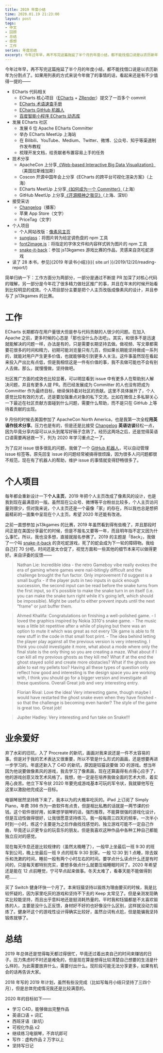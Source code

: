```yaml
---
title: 2019 年度小结
time: 2020.01.19 21:23:00
layout: post
tags:
- 中文
- 回顾
- 总结
- 感想
- 工作
series: 年度总结
excerpt: 今年过年早，再不写完这篇拖延了半个月的年度小结，都不能找借口说是以农历新年为分割点了。简单归纳一下：工作方面分为两部分，一部分是通过不断提 PR 加深了对核心代码的理解，另一部分是今年花了很多精力做社区推广的事，并且在年末的时候开始看到比较明显的成效。个人项目部分主要是把个人主页改版成像素风的设计，并且参与了 js13kgames 的比赛。
---
```


今年过年早，再不写完这篇拖延了半个月的年度小结，都不能找借口说是以农历新年为分割点了。如果用列表的方式来说今年做了的事情的话，看起来还是有不少值得一提的——

- ECharts 代码相关
  - ECharts 核心项目（[ECharts](https://github.com/apache/incubator-echarts) + [ZRender](https://github.com/ecomfe/zrender)）提交了一百多个 commit
  - [ECharts 术语速查手册](https://echarts.apache.org/zh/cheat-sheet.html)
  - [ECharts GitHub 机器人](https://github.com/apache/incubator-echarts-bot)
  - [百度智能小程序 ECharts 动态库](http://smartprogram.baidu.com/docs/develop/framework/echarts/)
- 发展 ECharts 社区
  - 发展 6 位 Apache ECharts Committer
  - 举办 ECharts MeetUp 上海站
  - 在 Bilibili、YouTube、Medium、Twitter、微博、公众号、知乎等渠道制作发布教程
  - 梳理开发文档，给贡献者布置容易上手的任务
- 技术分享
  - ApacheCon 上分享[《Web-based Interactive Big Data Visualization》](http://zhangwenli.com/ppt/2019/09/11/web-based-interactive-big-data-visualization/#/)（美国拉斯维加斯）
  - Coscon 开源中国年会上分享《ECharts 的跨平台可视化渲染方案》（上海）
  - ECharts MeetUp 上分享[《如何成为一个 Committer》](https://www.bilibili.com/video/av81252982)（上海）
  - GitHub MeetUp 上分享[《开源精神之我见》](http://zhangwenli.com/ppt/2019/09/17/what-i-learned-from-being-open-source/)（上海、深圳）
- 接受采访
  - [Changelog](https://changelog.com/podcast/373)（播客）
  - 苹果 App Store（文字）
  - PriceTag（文字）
- 个人项目
  - 个人网站改版：[像素风主页](http://zhangwenli.com/)
  - [sunglass](https://github.com/Ovilia/sunglass)：将图片转为给定调色盘的 npm 工具
  - [font2image.js](https://github.com/Ovilia/font2img.js)：将指定的字体文件和内容样式转为图片的 npm 工具
  - [snake-it-back](https://js13kgames.com/entries/snake-it-back)：参加 js13kgames 游戏比赛的作品，灵感来自贪吃蛇游戏
- 读了 28 本书，参见[《2019 年读书小结》]({{ site.url }}/2019/12/20/reading-report/)

简单归纳一下：工作方面分为两部分，一部分是通过不断提 PR 加深了对核心代码的理解，另一部分是今年花了很多精力做社区推广的事，并且在年末的时候开始看到比较明显的成效。个人项目部分主要是把个人主页改版成像素风的设计，并且参与了 js13kgames 的比赛。

# 工作

ECharts 长期都存在用户量很大但是参与代码贡献的人很少的问题。在加入 Apache 之前，更多时候的心态是「那也没什么办法吧」。其实，和很多不是迅速就能解决的问题一样，办法是有的，只是需要长期坚持去做。做视频、写文章都需要花很多的时间和精力，初期可能浏览量只有几百，但如果长期能坚持做成一系列的，就能对用户产生更多价值，也就能够吸引到更多人关注。这件事虽然现在看起来投入产出比有点低，但是我相信这是一件有价值的事，我不去做可能也不会有别人去做。那么，就慢慢做，坚持做吧。

社区推广方面的成效也比较显著，可以明显看到 issue 中有更多人在帮助别人解决问题，并且有更多人提 PR。而已经发展成为 Committer 的人也没有把成为 Committer 作为最终目标，继续保持着对社区的贡献。这里不具体展开了，个人感觉比较有效的方式，还是要加强重点对象的私下交流。比如在微信上多私聊关心一下最近在社区贡献方面碰到什么问题，需要什么帮助，而不是只在 GitHub 上等待着贡献的出现。

9 月份的时候去美国参加了 ApacheCon North America，也是我第一次全程**用英语作技术分享**。压力也是有的，但是还是比接受 [Changelog](https://changelog.com/podcast/373) **英语访谈**轻松一点，因为毕竟分享内容可以从头到尾写好稿子念熟了。经历这两场之后，还是觉得英语口语需要再拯救一下，列为 2020 年学习重点之一了。

为了应对 issue 很多很乱的问题，我做了一个 [GitHub 机器人](https://github.com/apache/incubator-echarts-bot)，可以自动管理 issue 标签等。原先回复 issue 的问题经常被搞得很烦躁，因为很多人问问题都很不规范，现在有了机器人的帮助，维护 issue 的事情就变得舒畅很多了。

# 个人项目

每年都会重新设计一下**个人主页**，2019 年把个人主页改成了像素风的设计，也是我到现在最满意的一版。虽然现在公众号、微博等平台粉丝比较多，个人主页访问量则很少，但对我来说，个人主页还是一个最像「家」的存在，所以我也总是想把最精彩的一面集中呈现在个人主页。希望 2020 年还能有改进。

之前一直想参加 js13kgames 的比赛，2019 年虽然看到得有些晚了，并且那段时间正是在美国分享最忙的时候，但是不报名又要等一年，而且明年指不定又因为什么事忙。所以，我也没多想，直接就报名参赛了。2019 的主题是「Back」，我做了一个叫 [snake-it-back](https://js13kgames.com/entries/snake-it-back) 的贪吃蛇游戏，死了的蛇会成为下一轮的障碍物。我给自己打 70 分吧，时间还是太仓促了，视觉方面和一些其他的细节本来可以做得更好。来自评委的反馈——

> Nathan Lie: Incredible idea - the retro Gameboy vibe really evokes the era of gaming where games were nail-bitingly difficult and the challenge brought the fun factor. Only improvement I'd suggest is a small bugfix - if the player puts in two inputs in quick enough succession, the second input can be read before the snake turns from the first input, so it's possible to make the snake turn in on itself (i.e. you can make the snake turn right while it's going left, which should be impossible). Might be useful to either prevent inputs until the next "frame" or just buffer them.

> Ahmed Khalifa: Congratulations on finishing a well-polished game. - I loved the graphics inspired by Nokia 3310's snake game. - The music was a little bit repetitive after a while of playing but there was an option to mute it which was great as not every 13k game is able to fit new stuff in the code in that small foot print. - The idea behind letting the player play against all the previous version is very interesting. I think you could investigate it more, what about a mode where only the final state is the only thing so you are creating a maze. What about if I can kill all my previous ghosts as they kill me? What if at the end the ghost stayed solid and create more obstacles? What if the ghosts are able to eat my pellets too? Having all these types of question only reflect how good and interesting is the design space you are working with, I think you should go for a bigger version and investigate all these questions. Overall Great job and very interesting entry.

> Florian Rival: Love the idea! Very interesting game, though maybe I would have restarted the ghost snake even when they have finished - so that the challenge is becoming even harder? The style of the game is great too. Great job!

> Jupiter Hadley: Very interesting and fun take on Snake!!!

# 业余爱好

弃了水彩的旧坑，入了 Procreate 的新坑，画画对我来说还是一件不太容易的事。但是对于我的艺术表达又很重要，所以不管是什么形式的画画，还是想要再进一步学习的。年底还新入了 C4D 的新坑，原因是钰猫说要做 3D 的游戏。想当年因为他说要做像素风的游戏，我去学习了像素画，现在还算画得有点得心应手了，他的游戏创意又改艺术风格了。我想，他一定是在培养我做全面的艺术大师，着实用心良苦。他立下军令状 2020 年要完成游戏基本可玩的军令状，我就替他写在这里以激励他完成这一目标。

电钢琴居然坚持练下来了，我本以为的大概率吃灰的。iPad 上订阅了 Simply Piano，年费 398 作为一款软件有点贵，但是相比私教的话就是一两节课的价钱。这个软件很好用，如果想学钢琴的话，强烈推荐。不能算很强的游戏化设计，但是互动性做得很好，让我很愿意坚持练习。我一般每周三四天的频率，一次半小时到一小时。练这个主要是为之后作曲找找感觉的。独立游戏可能不一定自己作曲，毕竟还认识更专业的玩音乐的朋友。但是我喜欢这种作品中各种工种自己都能独立应对的感觉。

现在每天作息还是比较规律的（虽然太晚睡了），一般早上坐最后一班 9:30 的班车到公司，晚上坐最后一班 9 点的班车 9:30 到家。一般 12:30 到 1 点睡，除去娱乐和洗漱的时间，睡前一般有两个小时左右的时间。要学点什么读点什么还是有时间的，只是每天都特别充实，要想多做点什么就要压缩睡眠时间了。2020 年希望还是能在 12 点前睡觉，宁可早点起来做事。冬天太难了，看春天能不能做得到吧……

买了 Switch 健身环快一个月了。本来钰猫坚持以锻炼为理由要买的时候，我是比较怀疑的，因为家里吃灰的游戏和坚持不下去的 Keep 太常见了。但是亲测发现确实比较能坚持，而且出乎意料地还是挺消耗热量的。平时我和钰猫都是不太喜欢锻炼的人，主要是没什么正反馈，身材好不好的也好像没什么区别，这样就没动力锻炼了。健身环这个的游戏性设计得确实比较好，虽然台词有点尬，但是能骗我坚持锻炼就够了。

# 总结

2019 年总体还是觉得每天都过得很忙，毕竟还过着出卖自己的时间来赚钱的日子。压力焦虑时不时还是难免的，但是现在算是想得比较清楚自己想要的生活是什么样的，为此需要放弃什么，需要付出什么。现阶段可能无法分享更多，如果有机会的话再告诉大家。

2018 年写的 2019 年计划，虽然有些没完成（比如写每月小结只坚持了三四个月），但是总体完成情况我还是比较满意的。

2020 年的目标如下——

- 学习 C4D，能够做出完整作品
- 英语口语 + 词汇
- 西班牙语（新坑）
- 可视化作品 x2
- 继续练习电钢琴，不弃坑即可
- 写作：虚构作品 2 万字以上
- 坚持写日记

